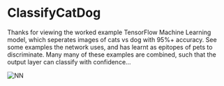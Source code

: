 # ClassifyCatDog

Thanks for viewing the worked example TensorFlow Machine Learning model, which seperates images of cats vs dog with 95%+ accuracy. 
See some examples the network uses, and has learnt as epitopes of pets to discriminate. Many many of these examples are combined, such that the output layer can classify with confidence...

![NN](https://user-images.githubusercontent.com/77211245/104230439-7f4a8980-5445-11eb-8363-5de7f3781105.png)


